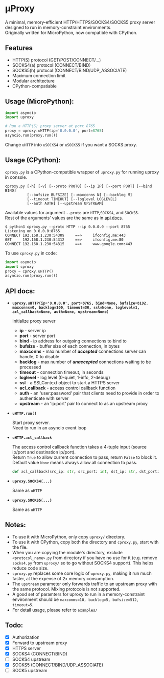 # µProxy
A minimal, memory-efficient HTTP/HTTPS/SOCKS4/SOCKS5 proxy server designed to run in memory-constraint environments.\
Originally written for MicroPython, now compatible with CPython.

## Features
* HTTP(S) protocol (GET/POST/CONNECT/...)
* SOCKS4(a) protocol (CONNECT/BIND)
* SOCKS5(h) protocol (CONNECT/BIND/UDP_ASSOCIATE)
* Maximum connection limit
* Modular architecture
* CPython-compatiable

## Usage (MicroPython):

```py
import asyncio
import uproxy

# Run a HTTP(S) proxy server at port 8765
proxy = uproxy.uHTTP(ip='0.0.0.0', port=8765)
asyncio.run(proxy.run())
```

Change `uHTTP` into `uSOCKS4` or `uSOCKS5` if you want a SOCKS proxy.

## Usage (CPython):

`cproxy.py` is a CPython-compatible wrapper of `uproxy.py` for running uproxy in console.

```
cproxy.py [-h] [-v] [--proto PROTO] [--ip IP] [--port PORT] [--bind BIND]
          [--bufsize BUFSIZE] [--maxconns N] [--backlog M]
          [--timeout TIMEOUT] [--loglevel LOGLEVEL]
          [--auth AUTH] [--upstream UPSTREAM]
```

Available values for argument `--proto` are `HTTP`,`SOCKS4`, and `SOCKS5`. \
Rest of the arguments' values are the same as in [api docs](#api-docs).

```console
$ python3 cproxy.py --proto HTTP --ip 0.0.0.0 --port 8765
Listening on 0.0.0.0:8765
CONNECT 192.168.1.230:54309     ==>     ifconfig.me:443
GET     192.168.1.230:54312     ==>     ifconfig.me:80
CONNECT 192.168.1.230:54315     ==>     www.google.com:443
```

To use `cproxy.py` in code:

```py
import asyncio
import cproxy
proxy = cproxy.uHTTP()
asyncio.run(proxy.run())
```

## API docs:

* **`uproxy.uHTTP(ip='0.0.0.0', port=8765, bind=None, bufsize=8192, maxconns=0, backlog=100, timeout=30, ssl=None, loglevel=1, acl_callback=None, auth=None, upstream=None)`**

  Initialize proxy server

  * **ip** - server ip
  * **port** - server port
  * **bind** - ip address for outgoing connections to bind to
  * **bufsize** - buffer size of each connection, in bytes
  * **maxconns** - max number of ***accepted*** connections server can handle, 0 to disable
  * **backlog** - max number of ***unaccepted*** connections waiting to be processed
  * **timeout** - connection timeout, in seconds
  * **loglevel** - log level (0-quiet, 1-info, 2-debug)
  * **ssl** - a SSLContext object to start a HTTPS server
  * **acl_callback** - access control callback function
  * **auth** - an 'user:password' pair that clients need to provide in order to authenticate with server
  * **upstream** - an 'ip:port' pair to connect to as an upstream proxy

* **`uHTTP.run()`**

  Start proxy server.\
  Need to run in an asyncio event loop

* **`uHTTP.acl_callback`**

  The access control callback function takes a 4-tuple input (source ip/port and destination ip/port).\
  Return `True` to allow current connection to pass, return `False` to block it.\
  Default value `None` means always allow all connection to pass.
  ```py
  def acl_callback(src_ip: str, src_port: int, dst_ip: str, dst_port: int) -> bool
  ```

* **`uproxy.SOCKS4(...)`**

  Same as `uHTTP`

* **`uproxy.SOCKS5(...)`**

  Same as `uHTTP`

## Notes:

+ To use it with MicroPython, only copy `uproxy/` directory.
+ To use it with CPython, copy both the directory and `cproxy.py`, start with the file.
+ When you are copying the module's directory, exclude `<protocol_name>.py` from directory if you have no use for it (e.g. remove `socks4.py` from `uproxy/` so to go without SOCKS4 support). This helps reduce code size.
+ `cproxy.py` replaces some core logic of `uproxy.py`, making it run much faster, at the expense of 2x memory consumption.
+ The `upstream` parameter only forwards traffic to an upstream proxy with the same protocol. Mixing protocols is not supported.
+ A good set of paramters for uproxy to run in a memory-constraint environment should be `maxconns=10, backlog=5, bufsize=512, timeout=5`.
+ For detail usage, please refer to `examples/`

## Todo:
- [X] Authorization
- [X] Forward to upstream proxy
- [X] HTTPS server
- [X] SOCKS4 (CONNECT/BIND)
- [ ] SOCKS4 upstream
- [X] SOCKS5 (CONNECT/BIND/UDP_ASSOCIATE)
- [ ] SOCK5 upstream
